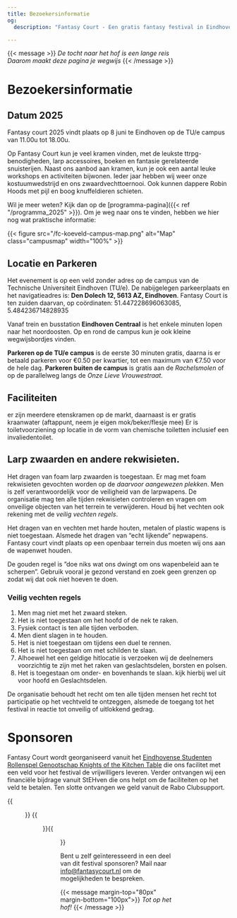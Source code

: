 ```yaml
---
title: Bezoekersinformatie
og:
  description: "Fantasy Court - Een gratis fantasy festival in Eindhoven"

---
```


{{< message >}}
 _De tocht naar het hof is een lange reis_\
 _Daarom maakt deze pagina je wegwijs_
{{< /message >}}
# Bezoekersinformatie

## Datum 2025
Fantasy court 2025 vindt plaats op 8 juni te Eindhoven op de TU/e campus van 11.00u tot 18.00u. 

Op Fantasy Court kun je veel kramen vinden, met de leukste ttrpg-benodigheden, larp accessoires, boeken en fantasie gerelateerde snuisterijen. Naast ons aanbod aan kramen, kun je ook een aantal leuke workshops en activiteiten bijwonen. Ieder jaar hebben wij weer onze kostuumwedstrijd en ons zwaardvechttoernooi. Ook kunnen dappere Robin Hoods met pijl en boog knuffeldieren schieten. 

Wil je meer weten? Kijk dan op de [programma-pagina]({{< ref "/programma_2025" >}}). Om je weg naar ons te vinden, hebben we hier nog wat praktische informatie:

{{< figure src="/fc-koeveld-campus-map.png" alt="Map" class="campusmap" width="100%" >}}

## Locatie en Parkeren
Het evenement is op een veld zonder adres op de campus van de Technische Universiteit Eindhoven (TU/e). De nabijgelegen parkeerplaats en het navigatieadres is: **Den Dolech 12, 5613 AZ, Eindhoven**. Fantasy Court is ten zuiden daarvan, op coördinaten: 51.447228696063085, 5.484236714828935

Vanaf trein en busstation **Eindhoven Centraal** is het enkele minuten lopen naar het noordoosten. Op en rond de campus kun je ook kleine wegwijsbordjes vinden.

**Parkeren op de TU/e campus** is de eerste 30 minuten gratis, daarna is er betaald parkeren voor €0.50 per kwartier, tot een maximum van €7.50 voor de hele dag. **Parkeren buiten de campus** is gratis aan de _Rachelsmolen_ of op de parallelweg langs de _Onze Lieve Vrouwestraat_.

## Faciliteiten
er zijn meerdere etenskramen op de markt, daarnaast is er gratis kraanwater (aftappunt, neem je eigen mok/beker/flesje mee) Er is toiletvoorziening op locatie in de vorm van chemische toiletten inclusief een invaliedentoilet.

## Larp zwaarden en andere rekwisieten.
Het dragen van foam larp zwaarden is toegestaan. Er mag met foam rekwisieten gevochten worden op de _daarvoor aangewezen plekken_. Men is zelf verantwoordelijk voor de veiligheid van de larpwapens. De organisatie mag ten alle tijden rekwisieten controleren en vragen om onveilige objecten van het terrein te verwijderen. Houd bij het vechten ook rekening met de *veilig vechten regels*. 

Het dragen van en vechten met harde houten, metalen of plastic wapens is niet toegestaan. Alsmede het dragen van “echt lijkende” nepwapens. Fantasy court vindt plaats op een openbaar terrein dus moeten wij ons aan de wapenwet houden. 

De gouden regel is ”doe niks wat ons dwingt om ons wapenbeleid aan te scherpen”. Gebruik vooral je gezond verstand en zoek geen grenzen op zodat wij dat ook niet hoeven te doen.

### Veilig vechten regels
1. Men mag niet met het zwaard steken.
2. Het is niet toegestaan om het hoofd of de nek te raken.
3. Fysiek contact is ten alle tijden verboden.
4. Men dient slagen in te houden.
5. Het is niet toegestaan om tijdens een duel te rennen.
6. Het is niet toegestaan om met schilden te slaan.
7. Alhoewel het een geldige hitlocatie is verzoeken wij de deelnemers voorzichtig te zijn met het
raken van geslachtsdelen, borsten en polsen.
8. Het is toegestaan om onder- en bovenhands te slaan. kijk hierbij wel uit voor hoofd en
Geslachtsdelen.

De organisatie behoudt het recht om ten alle tijden mensen het recht tot participatie op het vechtveld te ontzeggen, alsmede de toegang tot het festival in reactie tot onveilig of uitlokkend gedrag.

# Sponsoren
Fantasy Court wordt georganiseerd vanuit het [Eindhovense Studenten Rollenspel Genootschap Knights of the Kitchen Table](https://kotkt.nl) die ons facilitet met een veld voor het festival de vrijwilligers leveren. Verder ontvangen wij een financiële bijdrage vanuit StEHven die ons helpt om de faciliteiten op het veld te betalen. Ten slotte ontvangen we geld vanuit de Rabo Clubsupport.  

{{<figure src="/images/Knights_logo.png" alt="ESRG Knights of the Kitchen Table Logo" height="180" >}} {{<figure src="/images/Sponsor_Rabobank.png" alt="Rabobank" height="180" >}}{{<figure src="/images/logo stehven.png" alt="StEHven" height="180" >}} 

Bent u zelf geïnteresseerd in een deel van dit festival sponsoren? Mail naar info@fantasycourt.nl om de mogelijkheden te bespreken.

{{< message margin-top="80px" margin-bottom="100px">}}
_Tot op het hof!_
{{< /message >}}
